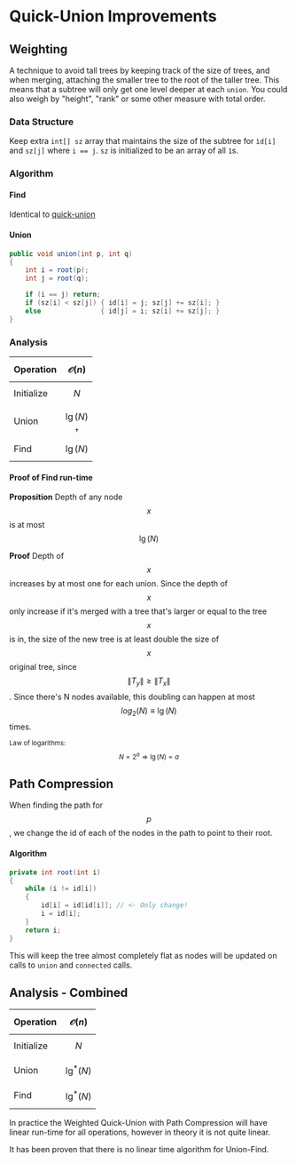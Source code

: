 Quick-Union Improvements
========================

Weighting
---------

A technique to avoid tall trees by keeping track of the size of trees, and when merging, attaching the smaller tree to the root of the taller tree. This means that a subtree will only get one level deeper at each `union`. You could also weigh by "height", "rank" or some other measure with total order.

### Data Structure

Keep extra `int[] sz` array that maintains the size of the subtree for `ìd[i]` and `sz[j]` where `i == j`. `sz` is initialized to be an array of all `1`s.

### Algorithm

#### Find

Identical to [quick-union](quick-union.md#implementation)

#### Union

```java
public void union(int p, int q)
{
    int i = root(p);
    int j = root(q);

    if (i == j) return;
    if (sz[i] < sz[j]) { id[i] = j; sz[j] += sz[i]; }
    else               { id[j] = i; sz[i] += sz[j]; }
}
```

### Analysis

| Operation  |   $$\mathcal{O}(n)$$   |
|:-----------|:----------------------:|
| Initialize |         $$N$$          |
| Union      | $$\lg(N)$$<sup>†</sup> |
| Find       |       $$\lg(N)$$       |

#### Proof of Find run-time

**Proposition** Depth of any node $$x$$ is at most $$\lg(N)$$

**Proof** Depth of $$x$$ increases by at most one for each union.
Since the depth of $$x$$ only increase if it's merged with a tree that's larger or equal to the tree $$x$$ is in, the size of the new tree is at least double the size of $$x$$ original tree, since $$\|T_y\| \geq \|T_x\|$$. Since there's N nodes available, this doubling can happen at most $$log_2(N) \equiv \lg(N)$$ times.

<small>Law of logarithms: $$N = 2^a \Rightarrow \lg(N) = a$$</small>

Path Compression
----------------

When finding the path for $$p$$, we change the id of each of the nodes in the path to point to their root.

#### Algorithm

```java
private int root(int i)
{
    while (i != id[i])
    {
        id[i] = id[id[i]]; // <- Only change!
        i = id[i];
    }
    return i;
}
```

This will keep the tree almost completely flat as nodes will be updated on calls to `union` and `connected` calls.

Analysis - Combined
-------------------

| Operation  | $$\mathcal{O}(n)$$ |
|:-----------|:------------------:|
| Initialize |       $$N$$        |
| Union      |    $$\lg^*(N)$$    |
| Find       |    $$\lg^*(N)$$    |

In practice the Weighted Quick-Union with Path Compression will have linear run-time for all operations, however in theory it is not quite linear.

It has been proven that there is no linear time algorithm for Union-Find.
